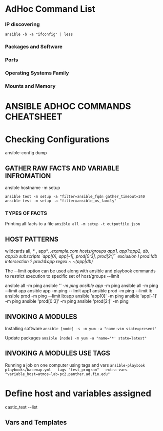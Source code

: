 # AdHoc Command List

### IP discovering
`ansible -b -a "ifconfig" | less`

### Packages and Software

### Ports

### Operating Systems Family

### Mounts and Memory


# ANSIBLE ADHOC COMMANDS CHEATSHEET

# Checking Configurations
ansible-config dump

## GATHER RAW FACTS AND VARIABLE INFROMATION
ansible hostname -m setup

`ansible test -m setup -a "filter=ansible_fqdn gather_timeout=240 `
`ansible test -m setup -a "filter=ansible_os_family"  `

### TYPES OF FACTS
Printing all facts to a file
`ansible all -m setup -t outputfile.json`

## HOST PATTERNS
wildcards all, * , app*, *.example.com
hosts/groups app1, app1:app2, db, app:lb
subscripts `app[0], app[-1], prod[0:3], prod[2:]``
exclusion ! prod:!db
intersection ? prod:&app
regex ~ ~(app|db)*

The --limit option can be used along with ansible and playbook commands to restrict execution to specific set of host/groups --limit

ansible all -m ping
ansible '*' -m ping
ansible app* -m ping
ansible all -m ping --limit app
ansible app -m ping --limit app1
ansible prod -m ping --limit lb
ansible prod -m ping --limit lb:app
ansible 'app[0]' -m ping
ansible 'app[-1]' -m ping
ansible 'prod[0:3]' -m ping
ansible 'prod[2:]' -m ping

## INVOKING A MODULES
Installing software
`ansible [node] -s -m yum -a "name-vim state=present"`

Update packages
`ansible [node] -m yum -a "name='*' state=latest"`

## INVOKING A MODULES USE TAGS
Running a job on one computer using tags and vars
`ansible-playbook playbooks/basemap.yml --tags "test_program" --extra-vars "variable_host=atmos-lab-pc2.panther.ad.fiu.edu"`


# Define host and variables assigned
castic_test --list


## Vars and Templates
